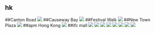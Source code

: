 ## hk
##Canton Road
<img src="https://www.apple.com/hk/en/retail/cantonroad/images/hero_large_2x.jpg"/>
##Causeway Bay
<img src="https://www.apple.com/hk/en/retail/causewaybay/images/hero_large_2x.jpg"/>
##Festival Walk
<img src="https://www.apple.com/hk/en/retail/festivalwalk/images/hero_large_2x.jpg"/>
##New Town Plaza
<img src="https://www.apple.com/hk/en/retail/newtownplaza/images/hero_large_2x.jpg"/>
##apm Hong Kong
<img src="https://www.apple.com/hk/en/retail/apmhongkong/images/hero_large_2x.jpg"/>
##ifc mall
<img src="https://www.apple.com/hk/en/retail/ifcmall/images/hero_large_2x.jpg"/>
<img src="https://www.apple.com/hk/en/retail/store/images/galleries/ifcmall/images/ifcmall_gallery_image2_large_2x.jpg"/>
<img src="https://www.apple.com/hk/en/retail/store/images/galleries/ifcmall/images/ifcmall_gallery_image3_large_2x.jpg"/>
<img src="https://www.apple.com/hk/en/retail/store/images/galleries/ifcmall/images/ifcmall_gallery_image4_large_2x.jpg"/>
<img src="https://www.apple.com/hk/en/retail/store/images/galleries/ifcmall/images/ifcmall_gallery_image5_large_2x.jpg"/>
<img src="https://www.apple.com/hk/en/retail/store/images/galleries/ifcmall/images/ifcmall_gallery_image6_large_2x.jpg"/>
<img src="https://www.apple.com/hk/en/retail/store/images/galleries/ifcmall/images/ifcmall_gallery_image7_large_2x.jpg"/>
<img src="https://www.apple.com/hk/en/retail/store/images/galleries/ifcmall/images/ifcmall_gallery_image8_large_2x.jpg"/>
